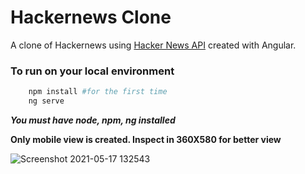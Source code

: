 # Hackernews Clone

A clone of Hackernews using [Hacker News API](https://github.com/HackerNews/API) created with Angular. 

### To run on your local environment
```bash
    npm install #for the first time
    ng serve
```
***You must have node, npm, ng installed***

**Only mobile view is created. Inspect in 360X580 for better view**

![Screenshot 2021-05-17 132543](https://user-images.githubusercontent.com/38901581/118448245-952dcb00-b713-11eb-87fc-2d7309d080ee.png)
